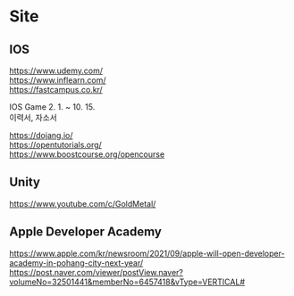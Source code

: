 # Site

## IOS
https://www.udemy.com/  
https://www.inflearn.com/  
https://fastcampus.co.kr/

IOS Game 2. 1. ~ 10. 15.  
이력서, 자소서

https://dojang.io/  
https://opentutorials.org/  
https://www.boostcourse.org/opencourse  

## Unity
https://www.youtube.com/c/GoldMetal/

## Apple Developer Academy
https://www.apple.com/kr/newsroom/2021/09/apple-will-open-developer-academy-in-pohang-city-next-year/  
https://post.naver.com/viewer/postView.naver?volumeNo=32501441&memberNo=6457418&vType=VERTICAL#
